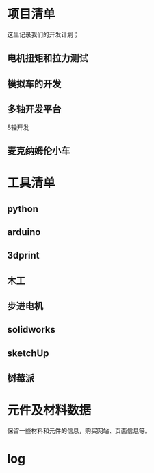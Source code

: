 
# 项目清单

这里记录我们的开发计划；

## 电机扭矩和拉力测试

## 模拟车的开发

## 多轴开发平台

8轴开发

## 麦克纳姆伦小车

# 工具清单

## python

## arduino

## 3dprint

## 木工

## 步进电机

## solidworks

## sketchUp

## 树莓派

# 元件及材料数据

保留一些材料和元件的信息，购买网站、页面信息等。

# log

